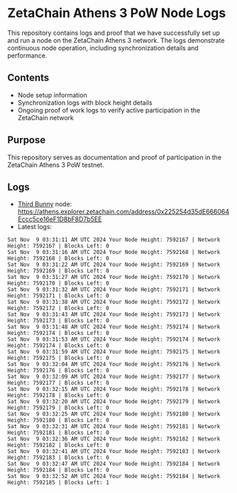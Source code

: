 # ZetaChain Athens 3 PoW Node Logs
This repository contains logs and proof that we have successfully set up and run a node on the ZetaChain Athens 3 network. The logs demonstrate continuous node operation, including synchronization details and performance.

## Contents
- Node setup information
- Synchronization logs with block height details
- Ongoing proof of work logs to verify active participation in the ZetaChain network

## Purpose
This repository serves as documentation and proof of participation in the ZetaChain Athens 3 PoW testnet.

## Logs

- [Third Bunny](https://thirdbunny.xyz/) node: https://athens.explorer.zetachain.com/address/0x225254d35dE666064Eccc5ce16eF1D8bF8D7b5EE
- Latest logs:
```
Sat Nov  9 03:31:11 AM UTC 2024 Your Node Height: 7592167 | Network Height: 7592167 | Blocks Left: 0
Sat Nov  9 03:31:16 AM UTC 2024 Your Node Height: 7592168 | Network Height: 7592168 | Blocks Left: 0
Sat Nov  9 03:31:22 AM UTC 2024 Your Node Height: 7592169 | Network Height: 7592169 | Blocks Left: 0
Sat Nov  9 03:31:27 AM UTC 2024 Your Node Height: 7592170 | Network Height: 7592170 | Blocks Left: 0
Sat Nov  9 03:31:32 AM UTC 2024 Your Node Height: 7592171 | Network Height: 7592171 | Blocks Left: 0
Sat Nov  9 03:31:38 AM UTC 2024 Your Node Height: 7592172 | Network Height: 7592172 | Blocks Left: 0
Sat Nov  9 03:31:43 AM UTC 2024 Your Node Height: 7592173 | Network Height: 7592173 | Blocks Left: 0
Sat Nov  9 03:31:48 AM UTC 2024 Your Node Height: 7592174 | Network Height: 7592174 | Blocks Left: 0
Sat Nov  9 03:31:53 AM UTC 2024 Your Node Height: 7592174 | Network Height: 7592174 | Blocks Left: 0
Sat Nov  9 03:31:59 AM UTC 2024 Your Node Height: 7592175 | Network Height: 7592175 | Blocks Left: 0
Sat Nov  9 03:32:04 AM UTC 2024 Your Node Height: 7592176 | Network Height: 7592176 | Blocks Left: 0
Sat Nov  9 03:32:09 AM UTC 2024 Your Node Height: 7592177 | Network Height: 7592177 | Blocks Left: 0
Sat Nov  9 03:32:15 AM UTC 2024 Your Node Height: 7592178 | Network Height: 7592178 | Blocks Left: 0
Sat Nov  9 03:32:20 AM UTC 2024 Your Node Height: 7592179 | Network Height: 7592179 | Blocks Left: 0
Sat Nov  9 03:32:25 AM UTC 2024 Your Node Height: 7592180 | Network Height: 7592180 | Blocks Left: 0
Sat Nov  9 03:32:31 AM UTC 2024 Your Node Height: 7592181 | Network Height: 7592181 | Blocks Left: 0
Sat Nov  9 03:32:36 AM UTC 2024 Your Node Height: 7592182 | Network Height: 7592182 | Blocks Left: 0
Sat Nov  9 03:32:41 AM UTC 2024 Your Node Height: 7592183 | Network Height: 7592183 | Blocks Left: 0
Sat Nov  9 03:32:47 AM UTC 2024 Your Node Height: 7592184 | Network Height: 7592184 | Blocks Left: 0
Sat Nov  9 03:32:52 AM UTC 2024 Your Node Height: 7592184 | Network Height: 7592185 | Blocks Left: 1
```
